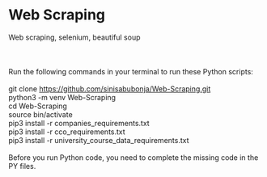 # Web Scraping
Web scraping, selenium, beautiful soup\
\
\
\
Run the following commands in your terminal to run these Python scripts:\
\
git clone https://github.com/sinisabubonja/Web-Scraping.git \
python3 -m venv Web-Scraping\
cd Web-Scraping\
source bin/activate\
pip3 install -r companies_requirements.txt\
pip3 install -r cco_requirements.txt\
pip3 install -r university_course_data_requirements.txt\
\
Before you run Python code, you need to complete the missing code in the PY files.
